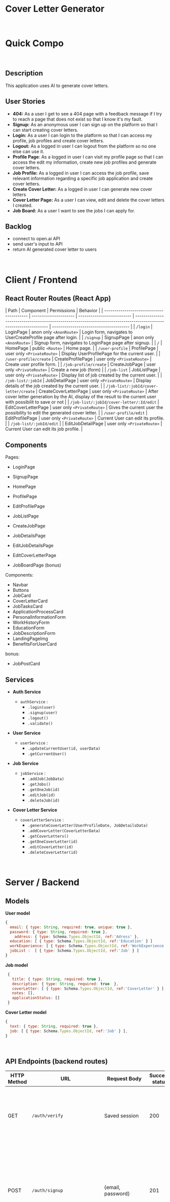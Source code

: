# Cover Letter Generator

<br>

# Quick Compo

<br>

## Description

This application uses AI to generate cover letters.

## User Stories

- **404:** As a user I get to see a 404 page with a feedback message if I try to reach a page that does not exist so that I know it's my fault.
- **Signup:** As an anonymous user I can sign up on the platform so that I can start creating cover letters.
- **Login:** As a user I can login to the platform so that I can access my profile, job profiles and create cover letters.
- **Logout:** As a logged in user I can logout from the platform so no one else can use it.
- **Profile Page**: As a logged in user I can visit my profile page so that I can access the edit my information, create new job profiles and generate cover letters.
- **Job Profile:** As a logged in user I can access the job profile, save relevant information regarding a specific job application and create cover letters.
- **Create Cover Letter:** As a logged in user I can generate new cover letters
- **Cover Letter Page:** As a user I can view, edit and delete the cover letters I created.
- **Job Board:** As a user I want to see the jobs I can apply for.

## Backlog

- connect to open.ai API
- send user's input to API
- return AI generated cover letter to users

<br>

# Client / Frontend

## React Router Routes (React App)

| Path                                     | Component             | Permissions                | Behavior                                                                                                          |
| ---------------------------------------- | --------------------- | -------------------------- | ----------------------------------------------------------------------------------------------------------------- | -------------------------------------- |
| `/login`                                 | LoginPage             | anon only `<AnonRoute>`    | Login form, navigates to UserCreateProfile page after login.                                                      |
| `/signup`                                | SignupPage            | anon only `<AnonRoute>`    | Signup form, navigates to LoginPage page after signup.                                                            |
| `/`                                      | HomePage              | public `<Route>`           | Home page.                                                                                                        |
| `/user-profile`                          | ProfilePage           | user only `<PrivateRoute>` | Display UserProfilePage for the current user.                                                                     |
| `/user-profile/create`                   | CreateProfilePage     | user only `<PrivateRoute>` | Create user profile form.                                                                                         |
| `/job-profile/create`                    | CreateJobPage         | user only `<PrivateRoute>` | Create a new job (form)                                                                                           |
| `/job-list`                              | JobListPage           | user only `<PrivateRoute>` | Display list of job created by the current user.                                                                  |
| `/job-list/:jobId`                       | JobDetailPage         | user only `<PrivateRoute>` | Display details of the job created by the current user.                                                           |
| `/job-list/:jobId/cover-letter/create`   | CreateCoverLetterPage | user only `<PrivateRoute>` | After cover letter generation by the AI, display of the result to the current user with possibilit to save or not |
| `/job-list/:jobId/cover-letter/:Id/edit` | EditCoverLetterPage   | user only `<PrivateRoute>` | Gives the current user the possibility to edit the generated cover letter.                                        |
| `/user-profile/edit`                     | EditProfilePage       | user only `<PrivateRoute>` | Current User can edit its profile.                                                                                |
| `/job-list/:jobId/edit`                  |                       | EditJobDetailPage          | user only `<PrivateRoute>`                                                                                        | Current User can edit its job profile. |

## Components

Pages:

- LoginPage

- SignupPage

- HomePage

- ProfilePage

- EditProfilePage

- JobListPage

- CreateJobPage

- JobDetailsPage

- EditJobDetailsPage

- EditCoverLetterPage

- JobBoardPage (bonus)

Components:

- Navbar
- Buttons
- JobCard
- CoverLetterCard
- JobTasksCard
- ApplicationProcessCard
- PersonalInformationForm
- WorkHistoryForm
- EducationForm
- JobDescriptionForm
- LandingPageImg
- BenefitsForUserCard

bonus:

- JobPostCard

## Services

- **Auth Service**

  - `authService` :
    - `.login(user)`
    - `.signup(user)`
    - `.logout()`
    - `.validate()`

- **User Service**

  - `userService` :
    - `.updateCurrentUser(id, userData)`
    - `.getCurrentUser()`

- **Job Service**

  - `jobService` :
    - `.addJob(JobData)`
    - `.getJobs()`
    - `.getOneJob(id)`
    - `.editJob(id)`
    - `.deleteJob(id)`

- **Cover Letter Service**
  - `coverLetterService` :
    - `.generateCoverLetter(UserProfileDate, JobDetailsData)`
    - `.addCoverLetter(CoverLetterData)`
    - `.getCoverLetters()`
    - `.getOneCoverLetter(id)`
    - `.editCoverLetter(id)`
    - `.deleteCoverLetter(id)`

<br>

# Server / Backend

## Models

**User model**

```javascript
{
  email: { type: String, required: true, unique: true },
  password: { type: String, required: true },
	address: { type: Schema.Types.ObjectId, ref:'Adress' },
  education: [ { type: Schema.Types.ObjectId, ref:'Education' } ]
  workExperience: [ { type: Schema.Types.ObjectId, ref:'WorkExperience' } ]
  jobList :  [ { type: Schema.Types.ObjectId, ref:'Job' } ]
}
```

**Job model**

```javascript
 {
   title: { type: String, required: true },
   description: { type: String, required: true  },
   coverLetter: [ { type: Schema.Types.ObjectId, ref:'CoverLetter' } ],
   notes: [],
   applicationStatus: []
 }
```

**Cover Letter model**

```javascript
{
  text: { type: String, required: true },
  job: [ { type: Schema.Types.ObjectId, ref:'Job' } ],
}
```

<br>

## API Endpoints (backend routes)

| HTTP Method | URL                                           | Request Body                                           | Success status | Error Status | Description                                                                                                                     |
| ----------- | --------------------------------------------- | ------------------------------------------------------ | -------------- | ------------ | ------------------------------------------------------------------------------------------------------------------------------- |
| GET         | `/auth/verify `                               | Saved session                                          | 200            | 404          | Check if contains the JWT token. If it does, user is logged in and return profile page                                          |
| POST        | `/auth/signup`                                | {email, password}                                      | 201            | 404          | Checks if fields not empty (422) and user not exists (409), then create user with encrypted password, and store user in session |
| POST        | `/auth/login`                                 | {email, password}                                      | 200            | 401          | Checks if fields not empty (422), if user exists (404), and if password matches (404), then create new JWT.                     |
| POST        | `/auth/logout`                                |                                                        | 204            | 400          | Logs out the user by killing the JWT token.                                                                                     |
| GET         | `/api/job-list`                               |                                                        |                | 400          | Show all jobs that the current user has created                                                                                 |
| GET         | `/api/job-list/:jobId`                        |                                                        |                |              | Show specific job                                                                                                               |
| POST        | `/api/job-list`                               | { title, description}                                  | 201            | 400          | Create and save a new job                                                                                                       |
| PUT         | `/api/job-list/:jobId`                   | { title, description }                                 | 200            | 400          | edit job                                                                                                                        |
| DELETE      | `/api/job-list/:jobId`                 |                                                        | 201            | 400          | delete specific job                                                                                                             |
| GET         | `/api/user-profile/:Id`                           |                                                        |                |              | show current user profile                                                                                                      
| PUT         | `/api/user-profile/:id`                      | { email, address, education, workExperience, jobList } | 201            | 400          | edit player                                                                                                                     |
| DELETE      | `/api/jobList/:jobId/cover-letter/:id` |                                                        | 200            | 400          | delete cover letter                                                                                                             |
| PUT         | `/api/jobList/:jobId/cover-letter/:id`   | {text,job}                                             |                |              | edit cover letter                                                                                                               |

<br>

## API's

[Link to API](https://beta.openai.com/)
<br>

## Packages

<br>

## Links

### Trello/Kanban

[Link to your trello board](https://trello.com/b/wBEqWaCq/coverlettergenerator)

### Git

The url to your repository and to your deployed project

[Client repository Link](https://github.com/chloe4E/finalprojet-client)

[Server repository Link](https://github.com/Pip0kinha/finalproject-server)

[Deployed App Link](http://heroku.com)

### Figma

[Figma Link](https://www.figma.com/file/Wv3ovBvpkM99Q5BqkoPLQc/Cover-Letter-Generator?node-id=6%3A57)

### Contributors

Leticia Moresca - <Pip0kinha> - <https://www.linkedin.com/in/leticia-m-85867a23b/>

Chloé Faurie - <chloe4E> - <https://www.linkedin.com/in/chlo%C3%A9-faurie/>


